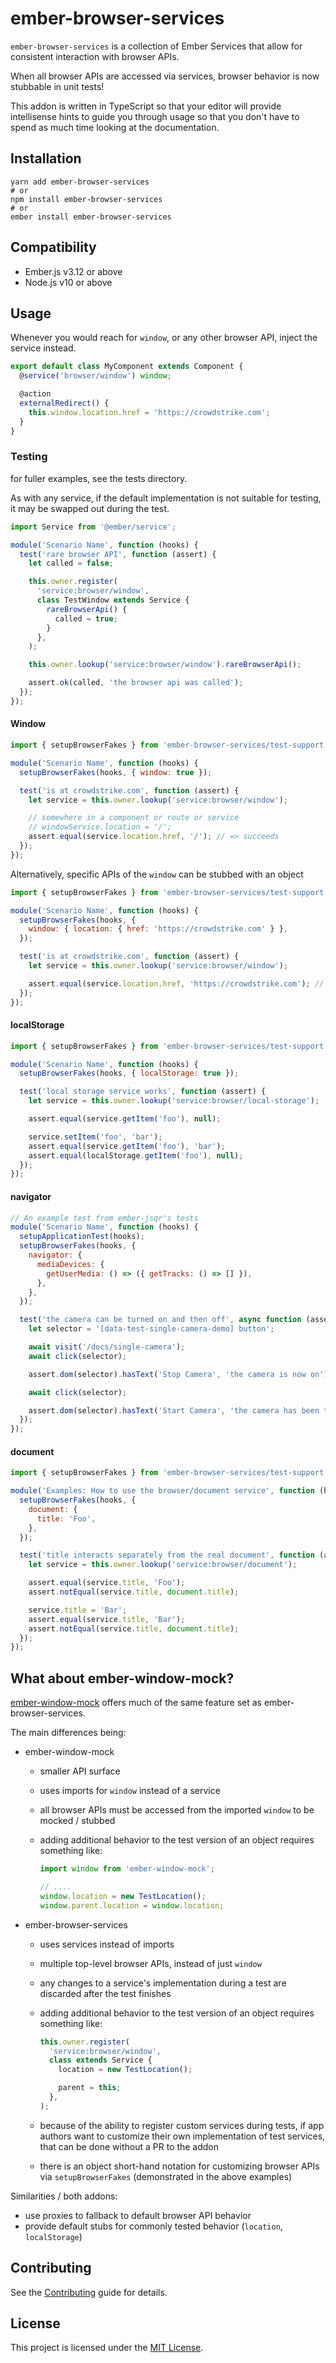 # ember-browser-services

`ember-browser-services` is a collection of Ember Services that allow for
consistent interaction with browser APIs.

When all browser APIs are accessed via services, browser behavior is now
stubbable in unit tests!

This addon is written in TypeScript so that your editor will provide intellisense
hints to guide you through usage so that you don't have to spend as much time
looking at the documentation.

## Installation

    yarn add ember-browser-services
    # or
    npm install ember-browser-services
    # or
    ember install ember-browser-services

## Compatibility

*   Ember.js v3.12 or above
*   Node.js v10 or above

## Usage

Whenever you would reach for `window`, or any other browser API, inject the
service instead.

```js
export default class MyComponent extends Component {
  @service('browser/window') window;

  @action
  externalRedirect() {
    this.window.location.href = 'https://crowdstrike.com';
  }
}
```

### Testing

for fuller examples, see the tests directory.

As with any service, if the default implementation is not suitable for testing,
it may be swapped out during the test.

```js
import Service from '@ember/service';

module('Scenario Name', function (hooks) {
  test('rare browser API', function (assert) {
    let called = false;

    this.owner.register(
      'service:browser/window',
      class TestWindow extends Service {
        rareBrowserApi() {
          called = true;
        }
      },
    );

    this.owner.lookup('service:browser/window').rareBrowserApi();

    assert.ok(called, 'the browser api was called');
  });
});
```

#### Window

```js
import { setupBrowserFakes } from 'ember-browser-services/test-support';

module('Scenario Name', function (hooks) {
  setupBrowserFakes(hooks, { window: true });

  test('is at crowdstrike.com', function (assert) {
    let service = this.owner.lookup('service:browser/window');

    // somewhere in a component or route or service
    // windowService.location = '/';
    assert.equal(service.location.href, '/'); // => succeeds
  });
});
```


Alternatively, specific APIs of the `window` can be stubbed with an object

```js
import { setupBrowserFakes } from 'ember-browser-services/test-support';

module('Scenario Name', function (hooks) {
  setupBrowserFakes(hooks, {
    window: { location: { href: 'https://crowdstrike.com' } },
  });

  test('is at crowdstrike.com', function (assert) {
    let service = this.owner.lookup('service:browser/window');

    assert.equal(service.location.href, 'https://crowdstrike.com'); // => succeeds
  });
});
```

#### localStorage

```js
import { setupBrowserFakes } from 'ember-browser-services/test-support';

module('Scenario Name', function (hooks) {
  setupBrowserFakes(hooks, { localStorage: true });

  test('local storage service works', function (assert) {
    let service = this.owner.lookup('service:browser/local-storage');

    assert.equal(service.getItem('foo'), null);

    service.setItem('foo', 'bar');
    assert.equal(service.getItem('foo'), 'bar');
    assert.equal(localStorage.getItem('foo'), null);
  });
});
```

#### navigator

```js
// An example test from ember-jsqr's tests
module('Scenario Name', function (hooks) {
  setupApplicationTest(hooks);
  setupBrowserFakes(hooks, {
    navigator: {
      mediaDevices: {
        getUserMedia: () => ({ getTracks: () => [] }),
      },
    },
  });

  test('the camera can be turned on and then off', async function (assert) {
    let selector = '[data-test-single-camera-demo] button';

    await visit('/docs/single-camera');
    await click(selector);

    assert.dom(selector).hasText('Stop Camera', 'the camera is now on');

    await click(selector);

    assert.dom(selector).hasText('Start Camera', 'the camera has been turned off');
  });
});
```

#### document

```js
import { setupBrowserFakes } from 'ember-browser-services/test-support';

module('Examples: How to use the browser/document service', function (hooks) {
  setupBrowserFakes(hooks, {
    document: {
      title: 'Foo',
    },
  });

  test('title interacts separately from the real document', function (assert) {
    let service = this.owner.lookup('service:browser/document');

    assert.equal(service.title, 'Foo');
    assert.notEqual(service.title, document.title);

    service.title = 'Bar';
    assert.equal(service.title, 'Bar');
    assert.notEqual(service.title, document.title);
  });
});
```

## What about ember-window-mock?

[ember-window-mock](https://github.com/kaliber5/ember-window-mock) offers much
of the same feature set as ember-browser-services.

The main differences being:
 - ember-window-mock
   - smaller API surface
   - uses imports for `window` instead of a service
   - all browser APIs must be accessed from the imported `window` to be mocked / stubbed
   - adding additional behavior to the test version of an object requires something like:

       ```js
       import window from 'ember-window-mock';

       // ....
       window.location = new TestLocation();
       window.parent.location = window.location;
       ```

 - ember-browser-services
   - uses services instead of imports
   - multiple top-level browser APIs, instead of just `window`
   - any changes to a service's implementation during a test are discarded after the test finishes
   - adding additional behavior to the test version of an object requires something like:

      ```js
      this.owner.register(
        'service:browser/window',
        class extends Service {
          location = new TestLocation();

          parent = this;
        },
      );
      ```
   - because of the ability to register custom services during tests,
     if app authors want to customize their own implementation of test services, that can be done
     without a PR to the addon
   - there is an object short-hand notation for customizing browser APIs via `setupBrowserFakes`
     (demonstrated in the above examples)

Similarities / both addons:
 - use proxies to fallback to default browser API behavior
 - provide default stubs for commonly tested behavior (`location`, `localStorage`)



## Contributing

See the [Contributing](CONTRIBUTING.md) guide for details.

## License

This project is licensed under the [MIT License](LICENSE.md).
